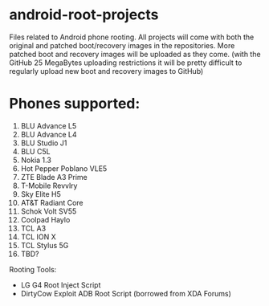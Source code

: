 # android-root-projects
Files related to Android phone rooting. All projects will come with both the original and patched boot/recovery images in the repositories. More patched boot and recovery images will be uploaded as they come. (with the GitHub 25 MegaBytes uploading restrictions it will be pretty difficult to regularly upload new boot and recovery images to GitHub)

# Phones supported:
1. BLU Advance L5
2. BLU Advance L4
3. BLU Studio J1
4. BLU C5L
5. Nokia 1.3
6. Hot Pepper Poblano VLE5
7. ZTE Blade A3 Prime
8. T-Mobile Revvlry
9. Sky Elite H5
10. AT&T Radiant Core
11. Schok Volt SV55
12. Coolpad Haylo
13. TCL A3
14. TCL ION X
15. TCL Stylus 5G
16. TBD?

Rooting Tools:
- LG G4 Root Inject Script
- DirtyCow Exploit ADB Root Script (borrowed from XDA Forums)
